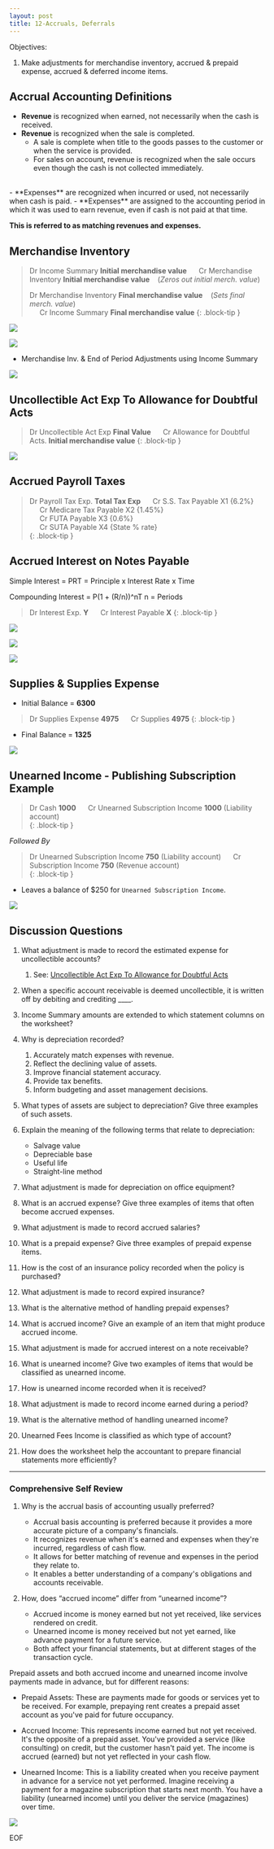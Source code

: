 ```yaml
---
layout: post
title: 12-Accruals, Deferrals
--- 
```



Objectives:

1. Make adjustments for merchandise inventory, accrued & prepaid expense, accrued & deferred income items.

## Accrual Accounting Definitions

- **Revenue** is recognized when earned, not necessarily when the cash is received.
- **Revenue** is recognized when the sale is completed.
  - A sale is complete when title to the goods passes to the customer or when the service is provided.
  - For sales on account, revenue is recognized when the sale occurs even though the cash is not collected immediately.
<br>
- **Expenses** are recognized when incurred or used, not necessarily when cash is paid.
- **Expenses** are assigned to the accounting period in which it was used to earn revenue, even if cash is not paid at that time.
  
**This is referred to as matching revenues and expenses.**

## Merchandise Inventory

> Dr Income Summary **Initial merchandise value**
> &nbsp;&nbsp;&nbsp;&nbsp;&nbsp;Cr Merchandise Inventory **Initial merchandise value**  &nbsp;&nbsp;&nbsp;(*Zeros out initial merch. value*)  
> 
> Dr Merchandise Inventory **Final merchandise value**  &nbsp;&nbsp;&nbsp;(*Sets final merch. value*)  
> &nbsp;&nbsp;&nbsp;&nbsp;&nbsp;Cr Income Summary **Final merchandise value**
{: .block-tip }

![](/assets/mc-graw-accounting-course/chap12-accurals/chap12.exer.merch.2.is.2.merch.png)

![](/assets/mc-graw-accounting-course/chap12-accurals/chap12.exer.2.png)

<!--
![](/assets/mc-graw-accounting-course/chap12-accurals/4.merch.inv.income.sum.png)

![](/assets/mc-graw-accounting-course/chap12-accurals/2.adjustments.4.merch.png)

![](/assets/mc-graw-accounting-course/chap12-accurals/2.steps.bal.adjustments.png)
-->

- Merchandise Inv. & End of Period Adjustments using Income Summary

![](/assets/mc-graw-accounting-course/chap12-accurals/3.income.summary.adjustments.png)

## Uncollectible Act Exp To Allowance for Doubtful Acts

> Dr Uncollectible Act Exp **Final Value**
> &nbsp;&nbsp;&nbsp;&nbsp;&nbsp;Cr Allowance for Doubtful Acts. **Initial merchandise value**
{: .block-tip }

![](/assets/mc-graw-accounting-course/chap12-accurals/chap12.ex.3.png)

<!--
![](/assets/mc-graw-accounting-course/chap12-accurals/5.uncollectible.doubtful.acts.png)

![](/assets/mc-graw-accounting-course/chap12-accurals/doubtuful.acts.png)
-->

## Accrued Payroll Taxes

> Dr Payroll Tax Exp. **Total Tax Exp**
> &nbsp;&nbsp;&nbsp;&nbsp;&nbsp;Cr S.S. Tax Payable X1 {6.2%}  
> &nbsp;&nbsp;&nbsp;&nbsp;&nbsp;Cr Medicare Tax Payable X2 {1.45%}  
> &nbsp;&nbsp;&nbsp;&nbsp;&nbsp;Cr FUTA Payable X3  {0.6%}  
> &nbsp;&nbsp;&nbsp;&nbsp;&nbsp;Cr SUTA Payable X4  {State % rate}  
{: .block-tip }

## Accrued Interest on Notes Payable

Simple Interest = PRT = Principle x Interest Rate x Time

Compounding Interest = P(1 + (R/n))^nT
n = Periods

> Dr Interest Exp. **Y**
> &nbsp;&nbsp;&nbsp;&nbsp;&nbsp;Cr Interest Payable **X**
{: .block-tip }  

![](/assets/mc-graw-accounting-course/chap12-accurals/chap12.ex.5.png)

![](/assets/mc-graw-accounting-course/chap12-accurals/chap12.ex.6.png)

![](/assets/mc-graw-accounting-course/chap12-accurals/)

## Supplies & Supplies Expense

- Initial Balance = **6300**

> Dr Supplies Expense **4975**
> &nbsp;&nbsp;&nbsp;&nbsp;&nbsp;Cr Supplies **4975**
{: .block-tip }  

- Final Balance = **1325**  

![](/assets/mc-graw-accounting-course/chap12-accurals/6.accrued.prepaid.exp.ex.supplies.png)

## Unearned Income - Publishing Subscription Example

> Dr Cash **1000**
> &nbsp;&nbsp;&nbsp;&nbsp;&nbsp;Cr Unearned Subscription Income **1000** (Liability account)  
{: .block-tip }  

*Followed By*

> Dr Unearned Subscription Income **750** (Liability account)
> &nbsp;&nbsp;&nbsp;&nbsp;&nbsp;Cr Subscription Income **750**  (Revenue account)  
{: .block-tip }  

- Leaves a balance of $250 for `Unearned Subscription Income`.

![](/assets/mc-graw-accounting-course/chap12-accurals/7.unearned.income.4.publishing.example.png)

## Discussion Questions

1. What adjustment is made to record the estimated expense for uncollectible accounts?
   1. See: [Uncollectible Act Exp To Allowance for Doubtful Acts](#Uncollectible-Act-Exp-To-Allowance-for-Doubtful-Acts)

2. When a specific account receivable is deemed uncollectible, it is written off by debiting and crediting ____.

3. Income Summary amounts are extended to which statement columns on the worksheet?

4. Why is depreciation recorded?
   1. Accurately match expenses with revenue.
   2. Reflect the declining value of assets.
   3. Improve financial statement accuracy.
   4. Provide tax benefits.
   5. Inform budgeting and asset management decisions.

5. What types of assets are subject to depreciation? Give three examples of such assets.

6. Explain the meaning of the following terms that relate to depreciation:
    - Salvage value
    - Depreciable base
    - Useful life
    - Straight-line method

7. What adjustment is made for depreciation on office equipment?

8. What is an accrued expense? Give three examples of items that often become accrued expenses.

9. What adjustment is made to record accrued salaries?

10. What is a prepaid expense? Give three examples of prepaid expense items.

11. How is the cost of an insurance policy recorded when the policy is purchased?

12. What adjustment is made to record expired insurance?

13. What is the alternative method of handling prepaid expenses?

14. What is accrued income? Give an example of an item that might produce accrued income.

15. What adjustment is made for accrued interest on a note receivable?

16. What is unearned income? Give two examples of items that would be classified as unearned income.

17. How is unearned income recorded when it is received?

18. What adjustment is made to record income earned during a period?

19. What is the alternative method of handling unearned income?

20. Unearned Fees Income is classified as which type of account?

21. How does the worksheet help the accountant to prepare financial statements more efficiently?

---

### Comprehensive Self Review

1. Why is the accrual basis of accounting usually preferred?  
   - Accrual basis accounting is preferred because it provides a more accurate picture of a company's financials.
   - It recognizes revenue when it's earned and expenses when they're incurred, regardless of cash flow.
   - It allows for better matching of revenue and expenses in the period they relate to.
   - It enables a better understanding of a company's obligations and accounts receivable.

2. How, does “accrued income” differ from “unearned income”?
   - Accrued income is money earned but not yet received, like services rendered on credit.
   - Unearned income is money received but not yet earned, like advance payment for a future service.
   - Both affect your financial statements, but at different stages of the transaction cycle.

Prepaid assets and both accrued income and unearned income involve payments made in advance, but for different reasons:

- Prepaid Assets: These are payments made for goods or services yet to be received.  For example, prepaying rent creates a prepaid asset account as you've paid for future occupancy.

- Accrued Income: This represents income earned but not yet received. It's the opposite of a prepaid asset. You've provided a service (like consulting) on credit, but the customer hasn't paid yet. The income is accrued (earned) but not yet reflected in your cash flow.

- Unearned Income: This is a liability created when you receive payment in advance for a service not yet performed.  Imagine receiving a payment for a magazine subscription that starts next month. You have a liability (unearned income) until you deliver the service (magazines) over time.

![](/assets/mc-graw-accounting-course/chap12-accurals/8.over.all.review.png)

EOF
